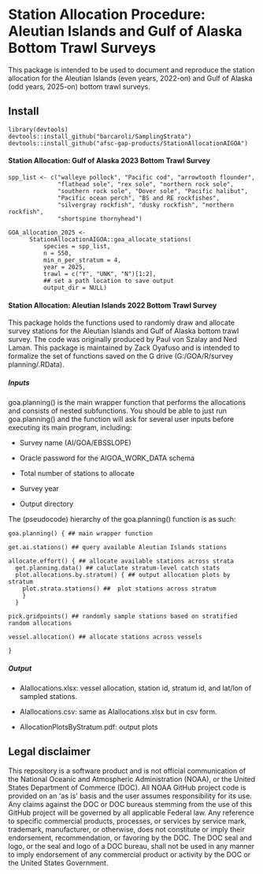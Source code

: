 # **Station Allocation Procedure: Aleutian Islands and Gulf of Alaska Bottom Trawl Surveys**

This package is intended to be used to document and reproduce the station
allocation for the Aleutian Islands (even years, 2022-on) and Gulf of Alaska 
(odd years, 2025-on) bottom trawl surveys. 

## Install
```
library(devtools)
devtools::install_github("barcaroli/SamplingStrata")
devtools::install_github("afsc-gap-products/StationAllocationAIGOA")
```

#### **Station Allocation: Gulf of Alaska 2023 Bottom Trawl Survey**
```
spp_list <- c("walleye pollock", "Pacific cod", "arrowtooth flounder", 
              "flathead sole", "rex sole", "northern rock sole", 
              "southern rock sole", "Dover sole", "Pacific halibut", 
              "Pacific ocean perch", "BS and RE rockfishes", 
              "silvergray rockfish", "dusky rockfish", "northern rockfish",
              "shortspine thornyhead")

GOA_allocation_2025 <- 
      StationAllocationAIGOA::goa_allocate_stations(
          species = spp_list, 
          n = 550, 
          min_n_per_stratum = 4, 
          year = 2025,
          trawl = c("Y", "UNK", "N")[1:2], 
          ## set a path location to save output
          output_dir = NULL)
```


#### **Station Allocation: Aleutian Islands 2022 Bottom Trawl Survey** 
This package holds the functions used to randomly draw and allocate survey 
stations for the Aleutian Islands and Gulf of Alaska bottom trawl survey. The 
code was originally produced by Paul von Szalay and Ned Laman. This package is
maintained by Zack Oyafuso and is intended to formalize the set of functions 
saved on the G drive (G:/GOA/R/survey planning/.RData).


##### Inputs 

goa.planning() is the main wrapper function that performs the allocations and 
consists of nested subfunctions. You should be able to just run goa.planning()
and the function will ask for several user inputs before executing its main 
program, including:

* Survey name (AI/GOA/EBSSLOPE)

* Oracle password for the AIGOA_WORK_DATA schema

* Total number of stations to allocate

* Survey year

* Output directory

The (pseudocode) hierarchy of the goa.planning() function is as such:

```
goa.planning() { ## main wrapper function

get.ai.stations() ## query available Aleutian Islands stations

allocate.effort() { ## allocate available stations across strata
  get.planning.data() ## caluclate stratum-level catch stats
  plot.allocations.by.stratum() { ## output allocation plots by stratum 
    plot.strata.stations() ##  plot stations across stratum
    }
  }

pick.gridpoints() ## randomly sample stations based on stratified random allocations

vessel.allocation() ## allocate stations across vessels

}

```


##### Output

* AIallocations.xlsx: vessel allocation, station id, stratum id, and lat/lon of sampled stations.

* AIallocations.csv: same as AIallocations.xlsx but in csv form.

* AllocationPlotsByStratum.pdf: output plots 

## Legal disclaimer
This repository is a software product and is not official communication of the National Oceanic and Atmospheric Administration (NOAA), or the United States Department of Commerce (DOC). All NOAA GitHub project code is provided on an 'as is' basis and the user assumes responsibility for its use. Any claims against the DOC or DOC bureaus stemming from the use of this GitHub project will be governed by all applicable Federal law. Any reference to specific commercial products, processes, or services by service mark, trademark, manufacturer, or otherwise, does not constitute or imply their endorsement, recommendation, or favoring by the DOC. The DOC seal and logo, or the seal and logo of a DOC bureau, shall not be used in any manner to imply endorsement of any commercial product or activity by the DOC or the United States Government.
